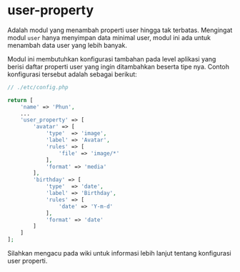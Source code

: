 # user-property

Adalah modul yang menambah properti user hingga tak terbatas. Mengingat modul `user`
hanya menyimpan data minimal user, modul ini ada untuk menambah data user yang
lebih banyak.

Modul ini membutuhkan konfigurasi tambahan pada level aplikasi yang berisi daftar
properti user yang ingin ditambahkan beserta tipe nya. Contoh konfigurasi tersebut
adalah sebagai berikut:

```php
// ./etc/config.php

return [
    'name' => 'Phun',
    ...
    'user_property' => [
        'avatar' => [
            'type'  => 'image',
            'label' => 'Avatar',
            'rules' => [
                'file' => 'image/*'
            ],
            'format' => 'media'
        ],
        'birthday' => [
            'type'  => 'date',
            'label' => 'Birthday',
            'rules' => [
                'date' => 'Y-m-d'
            ],
            'format' => 'date'
        ]
    ]
];
```

Silahkan mengacu pada wiki untuk informasi lebih lanjut tentang konfigurasi user properti.